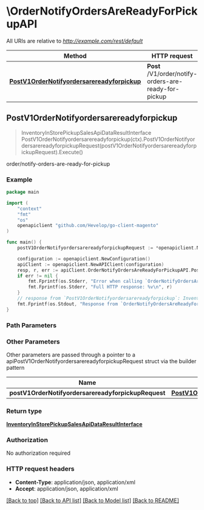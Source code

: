 # \OrderNotifyOrdersAreReadyForPickupAPI

All URIs are relative to *http://example.com/rest/default*

Method | HTTP request | Description
------------- | ------------- | -------------
[**PostV1OrderNotifyordersarereadyforpickup**](OrderNotifyOrdersAreReadyForPickupAPI.md#PostV1OrderNotifyordersarereadyforpickup) | **Post** /V1/order/notify-orders-are-ready-for-pickup | order/notify-orders-are-ready-for-pickup



## PostV1OrderNotifyordersarereadyforpickup

> InventoryInStorePickupSalesApiDataResultInterface PostV1OrderNotifyordersarereadyforpickup(ctx).PostV1OrderNotifyordersarereadyforpickupRequest(postV1OrderNotifyordersarereadyforpickupRequest).Execute()

order/notify-orders-are-ready-for-pickup



### Example

```go
package main

import (
	"context"
	"fmt"
	"os"
	openapiclient "github.com/Hevelop/go-client-magento"
)

func main() {
	postV1OrderNotifyordersarereadyforpickupRequest := *openapiclient.NewPostV1OrderNotifyordersarereadyforpickupRequest([]int32{int32(123)}) // PostV1OrderNotifyordersarereadyforpickupRequest |  (optional)

	configuration := openapiclient.NewConfiguration()
	apiClient := openapiclient.NewAPIClient(configuration)
	resp, r, err := apiClient.OrderNotifyOrdersAreReadyForPickupAPI.PostV1OrderNotifyordersarereadyforpickup(context.Background()).PostV1OrderNotifyordersarereadyforpickupRequest(postV1OrderNotifyordersarereadyforpickupRequest).Execute()
	if err != nil {
		fmt.Fprintf(os.Stderr, "Error when calling `OrderNotifyOrdersAreReadyForPickupAPI.PostV1OrderNotifyordersarereadyforpickup``: %v\n", err)
		fmt.Fprintf(os.Stderr, "Full HTTP response: %v\n", r)
	}
	// response from `PostV1OrderNotifyordersarereadyforpickup`: InventoryInStorePickupSalesApiDataResultInterface
	fmt.Fprintf(os.Stdout, "Response from `OrderNotifyOrdersAreReadyForPickupAPI.PostV1OrderNotifyordersarereadyforpickup`: %v\n", resp)
}
```

### Path Parameters



### Other Parameters

Other parameters are passed through a pointer to a apiPostV1OrderNotifyordersarereadyforpickupRequest struct via the builder pattern


Name | Type | Description  | Notes
------------- | ------------- | ------------- | -------------
 **postV1OrderNotifyordersarereadyforpickupRequest** | [**PostV1OrderNotifyordersarereadyforpickupRequest**](PostV1OrderNotifyordersarereadyforpickupRequest.md) |  | 

### Return type

[**InventoryInStorePickupSalesApiDataResultInterface**](InventoryInStorePickupSalesApiDataResultInterface.md)

### Authorization

No authorization required

### HTTP request headers

- **Content-Type**: application/json, application/xml
- **Accept**: application/json, application/xml

[[Back to top]](#) [[Back to API list]](../README.md#documentation-for-api-endpoints)
[[Back to Model list]](../README.md#documentation-for-models)
[[Back to README]](../README.md)


